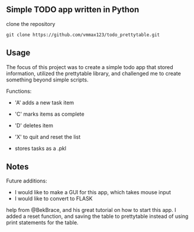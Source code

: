 ## Simple TODO app written in Python
 
 clone the repository
```
git clone https://github.com/vmmax123/todo_prettytable.git
```



## Usage 

The focus of this project was to create a simple todo app that stored information, utilized the prettytable library, and challenged me to create something beyond simple scripts. 

Functions:
- 'A' adds a new task item
- 'C' marks items as complete
- 'D' deletes item
- 'X' to quit and reset the list

- stores tasks as a .pkl 

## Notes
Future additions:

- I would like to make a GUI for this app, which takes mouse input
- I would like to convert to FLASK

help from @BekBrace, and his great tutorial on how to start this app. I added a reset function, and saving the table to prettytable instead of using print statements for the table.  
